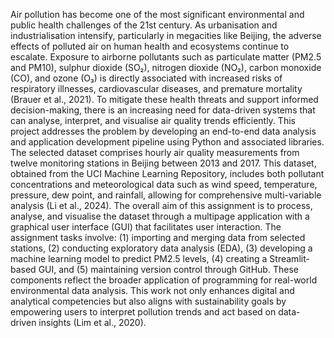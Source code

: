 Air pollution has become one of the most significant environmental and public health challenges of the 21st century. As urbanisation and industrialisation intensify, particularly in megacities like Beijing, the adverse effects of polluted air on human health and ecosystems continue to escalate. Exposure to airborne pollutants such as particulate matter (PM2.5 and PM10), sulphur dioxide (SO₂), nitrogen dioxide (NO₂), carbon monoxide (CO), and ozone (O₃) is directly associated with increased risks of respiratory illnesses, cardiovascular diseases, and premature mortality (Brauer et al., 2021). To mitigate these health threats and support informed decision-making, there is an increasing need for data-driven systems that can analyse, interpret, and visualise air quality trends efficiently.
This project addresses the problem by developing an end-to-end data analysis and application development pipeline using Python and associated libraries. The selected dataset comprises hourly air quality measurements from twelve monitoring stations in Beijing between 2013 and 2017. This dataset, obtained from the UCI Machine Learning Repository, includes both pollutant concentrations and meteorological data such as wind speed, temperature, pressure, dew point, and rainfall, allowing for comprehensive multi-variable analysis (Li et al., 2024).
The overall aim of this assignment is to process, analyse, and visualise the dataset through a multipage application with a graphical user interface (GUI) that facilitates user interaction. The assignment tasks involve: (1) importing and merging data from selected stations, (2) conducting exploratory data analysis (EDA), (3) developing a machine learning model to predict PM2.5 levels, (4) creating a Streamlit-based GUI, and (5) maintaining version control through GitHub. These components reflect the broader application of programming for real-world environmental data analysis.
This work not only enhances digital and analytical competencies but also aligns with sustainability goals by empowering users to interpret pollution trends and act based on data-driven insights (Lim et al., 2020).
